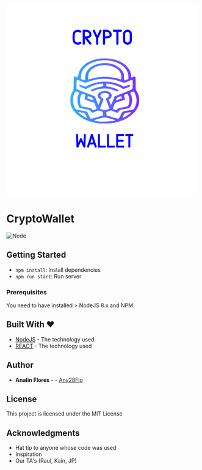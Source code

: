 ![ironPets](./public/images/crypto_wallet.png)
# CryptoWallet

![Node](https://img.shields.io/badge/node-%3E%3D%208.x-brightgreen.svg)
## Getting Started

- `npm install`: Install dependencies
- `npm run start`: Run server
### Prerequisites

You need to have installed > NodeJS 8.x and NPM.

## Built With ❤

* [NodeJS](https://nodejs.org/en/) - The technology used
* [REACT](https://reactjs.org/) - The technology used



## Author

* **Analin Flores** - - [Any28Flo](https://github.com/Any28Flo)


## License

This project is licensed under the MIT License 

## Acknowledgments

* Hat tip to anyone whose code was used
* Inspiration
* Our TA's (Raul, Kain, JP)